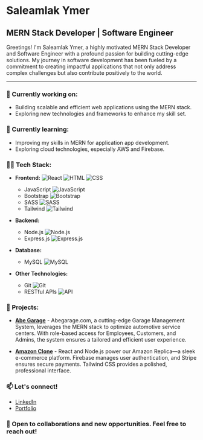 # Saleamlak Ymer

## MERN Stack Developer | Software Engineer

Greetings! I'm Saleamlak Ymer, a highly motivated MERN Stack Developer and Software Engineer with a profound passion for building cutting-edge solutions. My journey in software development has been fueled by a commitment to creating impactful applications that not only address complex challenges but also contribute positively to the world.

---

### 🔭 Currently working on:
- Building scalable and efficient web applications using the MERN stack.
- Exploring new technologies and frameworks to enhance my skill set.

### 🌱 Currently learning:
- Improving my skills in MERN for application app development.
- Exploring cloud technologies, especially AWS and Firebase.

### 👨‍💻 Tech Stack:
- **Frontend:** 
![React](https://img.icons8.com/plasticine/24/000000/react.png)
  ![HTML](https://img.icons8.com/color/24/000000/html-5.png)
 ![CSS](https://img.icons8.com/color/24/000000/css3.png)
  - JavaScript ![JavaScript](https://img.icons8.com/color/24/000000/javascript.png)
  - Bootstrap ![Bootstrap](https://img.icons8.com/color/24/000000/bootstrap.png)
  - SASS ![SASS](https://img.icons8.com/color/24/000000/sass.png)
  - Tailwind ![Tailwind](https://img.icons8.com/color/24/000000/tailwind-css.png)
  
- **Backend:** 
  - Node.js ![Node.js](https://img.icons8.com/color/24/000000/nodejs.png)
  - Express.js ![Express.js](https://img.icons8.com/ios/24/000000/express.png)
  
- **Database:** 
  - MySQL ![MySQL](https://img.icons8.com/ios/24/000000/mysql-logo.png)
  
- **Other Technologies:** 
  - Git ![Git](https://img.icons8.com/color/24/000000/git.png)
  - RESTful APIs ![API](https://img.icons8.com/fluent/24/000000/api-settings.png)

### 🚀 Projects:
- **[Abe Garage](https://www.abegarageexpress.com)** - Abegarage.com, a cutting-edge Garage Management System, leverages the MERN stack to optimize automotive service centers. With role-based access for Employees, Customers, and Admins, the system ensures a tailored and efficient user experience.
  
- **[Amazon Clone](https://fifth-base-398400.web.app/)** - React and Node.js power our Amazon Replica—a sleek e-commerce platform. Firebase manages user authentication, and Stripe ensures secure payments. Tailwind CSS provides a polished, professional interface.

### 📫 Let's connect!
- [LinkedIn](https://www.linkedin.com/in/saleamlakendrias/)
- [Portfolio](https://saleamlakendrias.com/)

### 🤝 Open to collaborations and new opportunities. Feel free to reach out!

